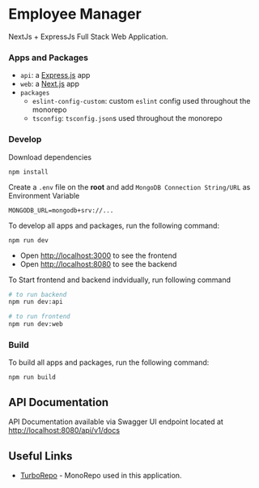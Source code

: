 # Employee Manager 

NextJs + ExpressJs Full Stack Web Application.


### Apps and Packages

- `api`: a [Express.js](https://expressjs.com/) app
- `web`: a [Next.js](https://nextjs.org/) app
- `packages`
  - `eslint-config-custom`: custom `eslint` config used throughout the monorepo
  - `tsconfig`: `tsconfig.json`s used throughout the monorepo

### Develop

Download dependencies
```shell
npm install
```
Create a `.env` file on the <b>root</b> and add `MongoDB Connection String/URL` as Environment Variable

```
MONGODB_URL=mongodb+srv://...
```
To develop all apps and packages, run the following command:

```
npm run dev
```
- Open [http://localhost:3000](http://localhost:3000) to see the frontend
- Open [http://localhost:8080](http://localhost:8080) to see the backend

To Start frontend and backend indvidually, run following command

```bash
# to run backend
npm run dev:api

# to run frontend
npm run dev:web
```


### Build

To build all apps and packages, run the following command:

```
npm run build
```
## API Documentation
API Documentation available via Swagger UI endpoint located at
[http://localhost:8080/api/v1/docs](http://localhost:8080/api/v1/docs)
## Useful Links

- [TurboRepo](https://turbo.build/) - MonoRepo used in this application.
